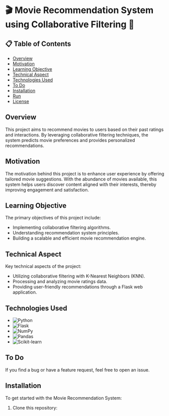 # 🎬 Movie Recommendation System using Collaborative Filtering 🍿

## 📋 Table of Contents

- [Overview](#overview)
- [Motivation](#motivation)
- [Learning Objective](#learning-objective)
- [Technical Aspect](#technical-aspect)
- [Technologies Used](#technologies-used)
- [To Do](#to-do)
- [Installation](#installation)
- [Run](#run)
- [License](#license)

## Overview

This project aims to recommend movies to users based on their past ratings and interactions. By leveraging collaborative filtering techniques, the system predicts movie preferences and provides personalized recommendations.

## Motivation

The motivation behind this project is to enhance user experience by offering tailored movie suggestions. With the abundance of movies available, this system helps users discover content aligned with their interests, thereby improving engagement and satisfaction.

## Learning Objective

The primary objectives of this project include:

- Implementing collaborative filtering algorithms.
- Understanding recommendation system principles.
- Building a scalable and efficient movie recommendation engine.

## Technical Aspect

Key technical aspects of the project:

- Utilizing collaborative filtering with K-Nearest Neighbors (KNN).
- Processing and analyzing movie ratings data.
- Providing user-friendly recommendations through a Flask web application.

## Technologies Used  

- ![Python](https://upload.wikimedia.org/wikipedia/commons/thumb/c/c3/Python-logo-notext.svg/240px-Python-logo-notext.svg.png)
- ![Flask](https://flask.palletsprojects.com/en/1.1.x/_images/flask-logo.png)
- ![NumPy](https://numpy.org/images/logos/numpy.svg)
- ![Pandas](https://pandas.pydata.org/static/img/pandas.svg)
- ![Scikit-learn](https://scikit-learn.org/stable/_static/scikit-learn-logo-small.png)

## To Do

If you find a bug or have a feature request, feel free to open an issue.

## Installation

To get started with the Movie Recommendation System:

1. Clone this repository:


